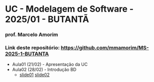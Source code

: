 # UC - Modelagem de Software - 2025/01 - BUTANTÃ

### prof. Marcelo Amorim

### Link deste repositório: https://github.com/mmamorim/MS-2025-1-BUTANTA

* Aula01 (21/02) - Apresentação da UC
* Aula02 (28/02) - Introdução BD
  * [slide01](./Aula02.pdf) [slide02](./09_intro_bd.pdf)  